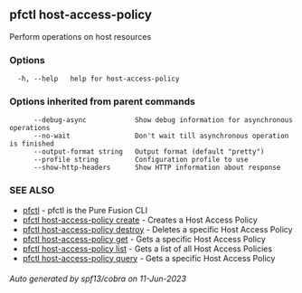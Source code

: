 ## pfctl host-access-policy

Perform operations on host resources

### Options

```
  -h, --help   help for host-access-policy
```

### Options inherited from parent commands

```
      --debug-async            Show debug information for asynchronous operations
      --no-wait                Don't wait till asynchronous operation is finished
      --output-format string   Output format (default "pretty")
      --profile string         Configuration profile to use
      --show-http-headers      Show HTTP information about response
```

### SEE ALSO

* [pfctl](pfctl.md)	 - pfctl is the Pure Fusion CLI
* [pfctl host-access-policy create](pfctl_host-access-policy_create.md)	 - Creates a Host Access Policy
* [pfctl host-access-policy destroy](pfctl_host-access-policy_destroy.md)	 - Deletes a specific Host Access Policy
* [pfctl host-access-policy get](pfctl_host-access-policy_get.md)	 - Gets a specific Host Access Policy
* [pfctl host-access-policy list](pfctl_host-access-policy_list.md)	 - Gets a list of all Host Access Policies
* [pfctl host-access-policy query](pfctl_host-access-policy_query.md)	 - Gets a specific Host Access Policy

###### Auto generated by spf13/cobra on 11-Jun-2023
